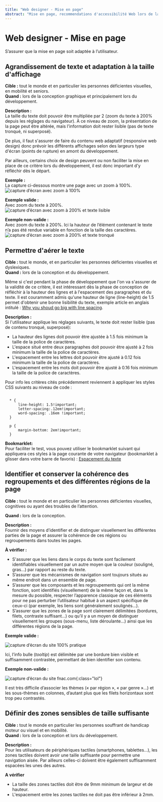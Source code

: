 ```yaml
---
title: "Web designer - Mise en page"
abstract: "Mise en page, recommendations d'accessibilité Web lors de la conception"
---
```


# Web designer - Mise en page

<p class="lead">S’assurer que la mise en page soit adaptée à l’utilisateur.</p>


## Agrandissement de texte et adaptation à la taille d'affichage

**Cible&nbsp;:** tout le monde et en particulier les personnes déficientes visuelles, en mobilité et seniors.  
**Quand&nbsp;:** lors de la conception graphique et principalement lors du développement.

**Description&nbsp;:**  
La taille du texte doit pouvoir être multipliée par 2 (zoom du texte à 200% depuis les réglages du navigateur). À ce niveau de zoom, la présentation de la page peut être altérée, mais l’information doit rester lisible (pas de texte tronqué, ni superposé).

De plus, il faut s'assurer de faire du contenu web adaptatif (responsive web design) donc prévoir les différents affichages selon des largeurs type d'écran (points de rupture) en amont du développement. 

Par ailleurs, certains choix de design peuvent ou non faciliter la mise en place de ce critère lors du développement, il est donc important d’y réfléchir dès le départ.

    
**Exemple&nbsp;:**    
La capture ci-dessous montre une page avec un zoom à 100%.  
![capture d’écran avec zoom à 100%](../../images/zoom.png)    
  
**Exemple valide&nbsp;:**  
Avec zoom du texte à 200%.  
![capture d’écran avec zoom à 200% et texte lisible](../../images/zoom-ok.png)    
  
**Exemple non-valide&nbsp;:**  
Avec zoom du texte à 200%. Ici la hauteur de l’élément contenant le texte n’a pas été rendue variable en fonction de la taille des caractères.  
![capture d’écran avec zoom à 200% et texte tronqué](../../images/zoom-ko.png)  



## Permettre d'aérer le texte

**Cible&nbsp;:** tout le monde, et en particulier les personnes déficientes visuelles et dyslexiques.  
**Quand&nbsp;:** lors de la conception et du développement.

Même si c'est pendant la phase de développement que l'on va s'assurer de la validité de ce critère, il est intéressant dès la phase de conception de réfléchir à la hauteur des lignes et à l'espacement des paragraphes et du texte. Il est couramment admis qu'une hauteur de ligne (<span lang="en">line-height</span>) de 1.5 permet d'obtenir une bonne lisibilité du texte, exemple article en anglais intitulé : <a href="https://www.invisionapp.com/blog/line-spacing/" lang="en">Why you shoud go big with line spacing</a>.

**Description&nbsp;:**  
Si l'utilisateur applique les réglages suivants, le texte doit rester lisible (pas de contenu tronqué, superposé):

- La hauteur des lignes doit pouvoir être ajustée à 1.5 fois minimum la taille de la police de caractères.
- L'espace situé entre deux paragraphes doit pouvoir être ajusté à 2 fois minimum la taille de la police de caractères.
- L'espacement entre les lettres doit pouvoir être ajusté à 0.12 fois minimum la taille de la police de caractères.
- L'espacement entre les mots doit pouvoir être ajusté à 0.16 fois minimum la taille de la police de caractères.

Pour info les critères cités précédemment reviennent à appliquer les styles CSS suivants au niveau de code : 
<pre><code class="css">
  * {
      line-height: 1.5!important;
      letter-spacing:.12em!important;
      word-spacing: .16em !important;
  }

  p {
      margin-bottom: 2em!important;
  }
</code></pre>

**Bookmarklet:**  
Pour faciliter le test, vous pouvez utiliser le bookmarklet suivant qui appliquera ces styles à la page courante de votre navigateur (bookmarklet à glisser dans votre barre de favoris) : <a href="javascript:s%20=%20document.createElement(%22style%22)%3Bs.setAttribute(%22type%22%2C%22text%2Fcss%22)%3Bt%3Ddocument.createTextNode(%22*%20%7Bline-height%3A%201.5!important%3B%20letter-spacing%3A.12em!important%3B%20word-spacing%3A%20.16em%20!important%3B%7D%20p%7Bmargin-bottom%3A%202em!important%3B%20%7D%22)%3Bs.appendChild(t)%3Bh%20%3D%20document.getElementsByTagName(%22head%22)%5B0%5D%3Bh.appendChild(s)%3Bvoid(0)%3B">Espacement du texte</a>



## Identifier et conserver la cohérence des regroupements et des différentes régions de la page

**Cible&nbsp;:** tout le monde et en particulier les personnes déficientes visuelles, cognitives ou ayant des troubles de l’attention.

**Quand&nbsp;:** lors de la conception.

**Description&nbsp;:**  
Fournir des moyens d’identifier et de distinguer visuellement les différentes parties de la page et assurer la cohérence de ces régions ou regroupements dans toutes les pages.

**À vérifier&nbsp;:** 

- S'assurer que les liens dans le corps du texte sont facilement identifiables visuellement par un autre moyen que la couleur (souligné, gras…) par rapport au reste du texte.
- S’assurer que les mécanismes de navigation sont toujours situés au même endroit dans un ensemble de page.
- S’assurer que les composants et les regroupements qui ont la même fonction, sont identifiés (visuellement) de la même façon et, dans la mesure du possible, respecter l’apparence classique de ces éléments pour ne pas perturber l’utilisateur habitué à un aspect spécifique de ceux-ci (par exemple, les liens sont généralement soulignés…).
- S’assurer que les zones de la page sont clairement délimitées (bordures, filets, contraste suffisant…) ou qu’il y a un moyen de distinguer visuellement les groupes (sous-menu, liste déroulante…) ainsi que les différentes régions de la page.

**Exemple valide&nbsp;:**  

![capture d’écran du site 100% pratique](../../images/groupement.jpg)  

Ici, l’info bulle (<i lang="en">tooltip</i>) est délimitée par une bordure bien visible et suffisamment contrastée, permettant de bien identifier son contenu.

**Exemple non-valide&nbsp;:**  

![capture d’écran du site fnac.com](../../images/groupement2.jpg){:class="lol"}

Il est très difficile d’associer les thèmes («&nbsp;par région&nbsp;», «&nbsp;par genre&nbsp;»…) et les sous-thèmes en colonnes, d’autant plus que les filets horizontaux sont trop peu contrastés.



## Définir des zones sensibles de taille suffisante

**Cible&nbsp;:** tout le monde en particulier les personnes souffrant de handicap moteur ou visuel et en mobilité.  
**Quand&nbsp;:** lors de la conception et lors du développement.

**Description&nbsp;:**  
Pour les utilisateurs de périphériques tactiles (smartphones, tablettes...), les zones tactiles doivent avoir une taille suffisante pour permettre une navigation aisée. Par ailleurs celles-ci doivent être également suffisamment espacées les unes des autres.

**A vérifier**
- La taille des zones tactiles doit être de 9mm minimum de largeur et de hauteur.
- L'espacement entre les zones tactiles ne doit pas être inférieur à 2mm.
